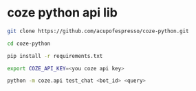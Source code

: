 #  coze python api lib

```bash
git clone https://github.com/acupofespresso/coze-python.git

cd coze-python

pip install -r requirements.txt

export COZE_API_KEY=<you coze api key>

python -m coze.api test_chat <bot_id> <query>

```